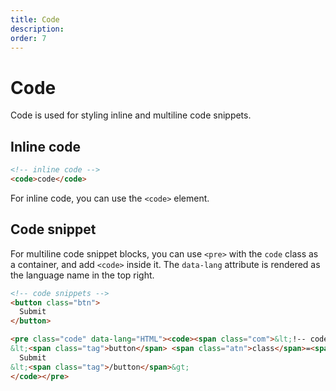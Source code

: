 ```yaml
---
title: Code
description: 
order: 7
---
```


# Code

Code is used for styling inline and multiline code snippets.

## Inline code

```html
<!-- inline code -->
<code>code</code>

```

For inline code, you can use the `<code>` element. 

## Code snippet

For multiline code snippet blocks, you can use `<pre>` with the `code` class as a container, and add `<code>` inside it. The `data-lang` attribute is rendered as the language name in the top right.

```html
<!-- code snippets -->
<button class="btn">
  Submit
</button>

```

```html
<pre class="code" data-lang="HTML"><code><span class="com">&lt;!-- code snippets --&gt;</span>
&lt;<span class="tag">button</span> <span class="atn">class</span>=<span class="atv">&quot;btn&quot;</span>&gt;
  Submit
&lt;<span class="tag">/button</span>&gt;
</code></pre>
```
